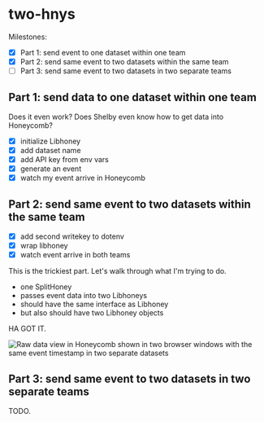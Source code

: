 # two-hnys

Milestones:
- [x] Part 1: send event to one dataset within one team
- [x] Part 2: send same event to two datasets within the same team
- [ ] Part 3: send same event to two datasets in two separate teams

## Part 1: send data to one dataset within one team
Does it even work? Does Shelby even know how to get data into Honeycomb?

- [x] initialize Libhoney
- [x] add dataset name
- [x] add API key from env vars
- [x] generate an event
- [x] watch my event arrive in Honeycomb

## Part 2: send same event to two datasets within the same team

- [x] add second writekey to dotenv
- [x] wrap libhoney
- [x] watch event arrive in both teams

This is the trickiest part. Let's walk through what I'm trying to do.

- one SplitHoney
- passes event data into two Libhoneys
- should have the same interface as Libhoney
- but also should have two Libhoney objects

HA GOT IT.

![Raw data view in Honeycomb shown in two browser windows with the same event timestamp in two separate datasets](https://p-81fa8j.b1.n0.cdn.getcloudapp.com/items/d5uWKReB/Image%202020-07-20%20at%206.27.33%20PM.png)

## Part 3: send same event to two datasets in two separate teams

TODO.
